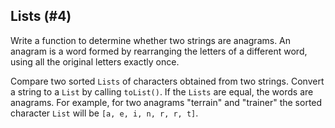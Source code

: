 ## Lists (#4)

Write a function to determine whether two strings are anagrams. An anagram is a
word formed by rearranging the letters of a different word, using all the
original letters exactly once.

<div class="hint">

Compare two sorted `Lists` of characters obtained from two strings.
Convert a string to a `List` by calling `toList()`. If the `Lists` are equal,
the words are anagrams. For example, for two anagrams "terrain" and "trainer"
the sorted character `List` will be `[a, e, i, n, r, r, t]`.

</div>